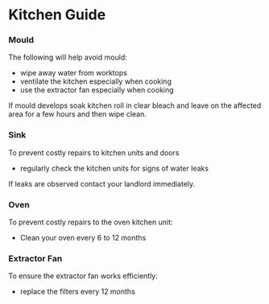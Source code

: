 # Kitchen Guide

### Mould

The following will help avoid mould:

- wipe away water from worktops
- ventilate the kitchen especially when cooking
- use the extractor fan especially when cooking

If mould develops soak kitchen roll in clear bleach and leave on the affected area for a few hours and then wipe clean.

### Sink

To prevent costly repairs to kitchen units and doors

- regularly check the kitchen units for signs of water leaks

If leaks are observed contact your landlord immediately.

### Oven

To prevent costly repairs to the oven kitchen unit:

- Clean your oven every 6 to 12 months

### Extractor Fan

To ensure the extractor fan works efficiently:

- replace the filters every 12 months
